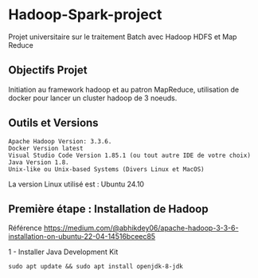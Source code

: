 # Hadoop-Spark-project
Projet universitaire sur le traitement Batch avec Hadoop HDFS et Map Reduce

## Objectifs Projet

Initiation au framework hadoop et au patron MapReduce, utilisation de docker pour lancer un cluster hadoop de 3 noeuds.

## Outils et Versions

    Apache Hadoop Version: 3.3.6.
    Docker Version latest
    Visual Studio Code Version 1.85.1 (ou tout autre IDE de votre choix)
    Java Version 1.8.
    Unix-like ou Unix-based Systems (Divers Linux et MacOS)

La version Linux utilisé est : Ubuntu 24.10

## Première étape : Installation de Hadoop

Référence https://medium.com/@abhikdey06/apache-hadoop-3-3-6-installation-on-ubuntu-22-04-14516bceec85

1 - Installer Java Development Kit

    sudo apt update && sudo apt install openjdk-8-jdk
